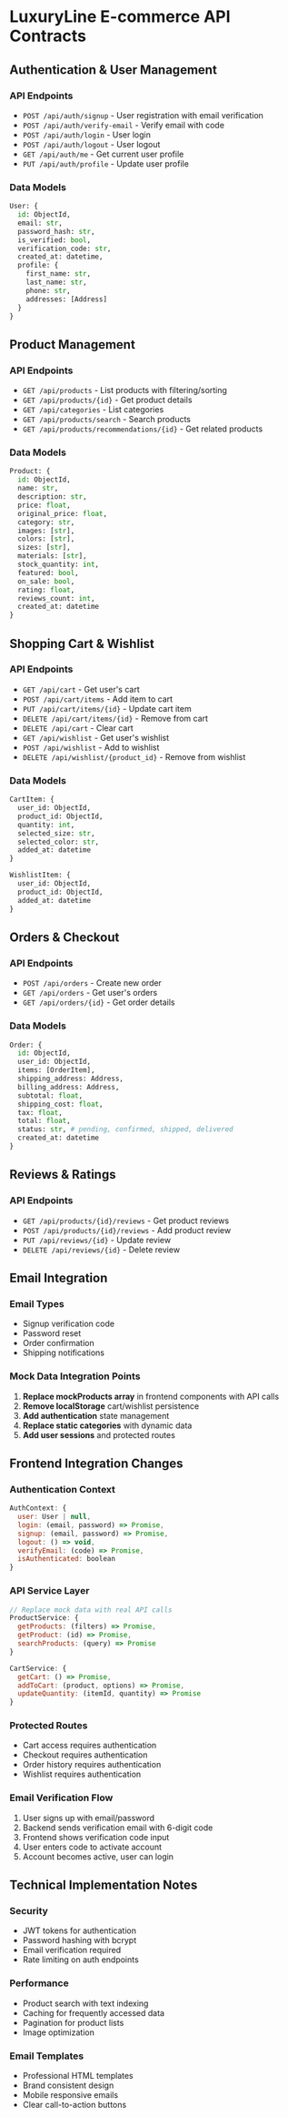 # LuxuryLine E-commerce API Contracts

## Authentication & User Management

### API Endpoints
- `POST /api/auth/signup` - User registration with email verification
- `POST /api/auth/verify-email` - Verify email with code
- `POST /api/auth/login` - User login
- `POST /api/auth/logout` - User logout
- `GET /api/auth/me` - Get current user profile
- `PUT /api/auth/profile` - Update user profile

### Data Models
```python
User: {
  id: ObjectId,
  email: str,
  password_hash: str,
  is_verified: bool,
  verification_code: str,
  created_at: datetime,
  profile: {
    first_name: str,
    last_name: str,
    phone: str,
    addresses: [Address]
  }
}
```

## Product Management

### API Endpoints  
- `GET /api/products` - List products with filtering/sorting
- `GET /api/products/{id}` - Get product details
- `GET /api/categories` - List categories
- `GET /api/products/search` - Search products
- `GET /api/products/recommendations/{id}` - Get related products

### Data Models
```python
Product: {
  id: ObjectId,
  name: str,
  description: str,
  price: float,
  original_price: float,
  category: str,
  images: [str],
  colors: [str],
  sizes: [str],
  materials: [str],
  stock_quantity: int,
  featured: bool,
  on_sale: bool,
  rating: float,
  reviews_count: int,
  created_at: datetime
}
```

## Shopping Cart & Wishlist

### API Endpoints
- `GET /api/cart` - Get user's cart
- `POST /api/cart/items` - Add item to cart
- `PUT /api/cart/items/{id}` - Update cart item
- `DELETE /api/cart/items/{id}` - Remove from cart
- `DELETE /api/cart` - Clear cart
- `GET /api/wishlist` - Get user's wishlist
- `POST /api/wishlist` - Add to wishlist
- `DELETE /api/wishlist/{product_id}` - Remove from wishlist

### Data Models
```python
CartItem: {
  user_id: ObjectId,
  product_id: ObjectId,
  quantity: int,
  selected_size: str,
  selected_color: str,
  added_at: datetime
}

WishlistItem: {
  user_id: ObjectId,
  product_id: ObjectId,
  added_at: datetime
}
```

## Orders & Checkout

### API Endpoints
- `POST /api/orders` - Create new order
- `GET /api/orders` - Get user's orders
- `GET /api/orders/{id}` - Get order details

### Data Models
```python
Order: {
  id: ObjectId,
  user_id: ObjectId,
  items: [OrderItem],
  shipping_address: Address,
  billing_address: Address,
  subtotal: float,
  shipping_cost: float,
  tax: float,
  total: float,
  status: str, # pending, confirmed, shipped, delivered
  created_at: datetime
}
```

## Reviews & Ratings

### API Endpoints
- `GET /api/products/{id}/reviews` - Get product reviews
- `POST /api/products/{id}/reviews` - Add product review
- `PUT /api/reviews/{id}` - Update review
- `DELETE /api/reviews/{id}` - Delete review

## Email Integration

### Email Types
- Signup verification code
- Password reset
- Order confirmation
- Shipping notifications

### Mock Data Integration Points

1. **Replace mockProducts array** in frontend components with API calls
2. **Remove localStorage** cart/wishlist persistence 
3. **Add authentication** state management
4. **Replace static categories** with dynamic data
5. **Add user sessions** and protected routes

## Frontend Integration Changes

### Authentication Context
```javascript
AuthContext: {
  user: User | null,
  login: (email, password) => Promise,
  signup: (email, password) => Promise,
  logout: () => void,
  verifyEmail: (code) => Promise,
  isAuthenticated: boolean
}
```

### API Service Layer
```javascript
// Replace mock data with real API calls
ProductService: {
  getProducts: (filters) => Promise,
  getProduct: (id) => Promise,
  searchProducts: (query) => Promise
}

CartService: {
  getCart: () => Promise,
  addToCart: (product, options) => Promise,
  updateQuantity: (itemId, quantity) => Promise
}
```

### Protected Routes
- Cart access requires authentication
- Checkout requires authentication  
- Order history requires authentication
- Wishlist requires authentication

### Email Verification Flow
1. User signs up with email/password
2. Backend sends verification email with 6-digit code
3. Frontend shows verification code input
4. User enters code to activate account
5. Account becomes active, user can login

## Technical Implementation Notes

### Security
- JWT tokens for authentication
- Password hashing with bcrypt
- Email verification required
- Rate limiting on auth endpoints

### Performance
- Product search with text indexing
- Caching for frequently accessed data
- Pagination for product lists
- Image optimization

### Email Templates
- Professional HTML templates
- Brand consistent design
- Mobile responsive emails
- Clear call-to-action buttons